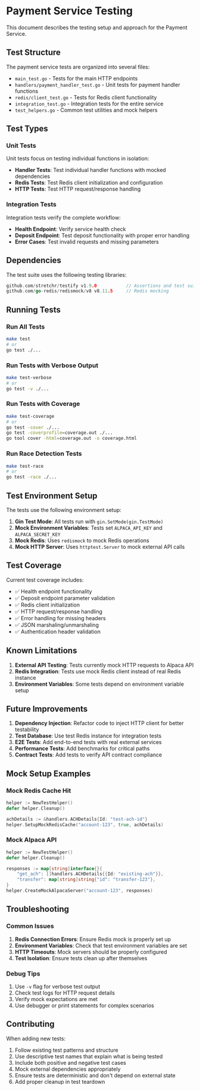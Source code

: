# Payment Service Testing

This document describes the testing setup and approach for the Payment Service.

## Test Structure

The payment service tests are organized into several files:

- `main_test.go` - Tests for the main HTTP endpoints
- `handlers/payment_handler_test.go` - Unit tests for payment handler functions
- `redis/client_test.go` - Tests for Redis client functionality
- `integration_test.go` - Integration tests for the entire service
- `test_helpers.go` - Common test utilities and mock helpers

## Test Types

### Unit Tests
Unit tests focus on testing individual functions in isolation:

- **Handler Tests**: Test individual handler functions with mocked dependencies
- **Redis Tests**: Test Redis client initialization and configuration
- **HTTP Tests**: Test HTTP request/response handling

### Integration Tests
Integration tests verify the complete workflow:

- **Health Endpoint**: Verify service health check
- **Deposit Endpoint**: Test deposit functionality with proper error handling
- **Error Cases**: Test invalid requests and missing parameters

## Dependencies

The test suite uses the following testing libraries:

```go
github.com/stretchr/testify v1.9.0           // Assertions and test suites
github.com/go-redis/redismock/v8 v8.11.5     // Redis mocking
```

## Running Tests

### Run All Tests
```bash
make test
# or
go test ./...
```

### Run Tests with Verbose Output
```bash
make test-verbose
# or
go test -v ./...
```

### Run Tests with Coverage
```bash
make test-coverage
# or
go test -cover ./...
go test -coverprofile=coverage.out ./...
go tool cover -html=coverage.out -o coverage.html
```

### Run Race Detection Tests
```bash
make test-race
# or
go test -race ./...
```

## Test Environment Setup

The tests use the following environment setup:

1. **Gin Test Mode**: All tests run with `gin.SetMode(gin.TestMode)`
2. **Mock Environment Variables**: Tests set `ALPACA_API_KEY` and `ALPACA_SECRET_KEY`
3. **Mock Redis**: Uses `redismock` to mock Redis operations
4. **Mock HTTP Server**: Uses `httptest.Server` to mock external API calls

## Test Coverage

Current test coverage includes:

- ✅ Health endpoint functionality
- ✅ Deposit endpoint parameter validation
- ✅ Redis client initialization
- ✅ HTTP request/response handling
- ✅ Error handling for missing headers
- ✅ JSON marshaling/unmarshaling
- ✅ Authentication header validation

## Known Limitations

1. **External API Testing**: Tests currently mock HTTP requests to Alpaca API
2. **Redis Integration**: Tests use mock Redis client instead of real Redis instance
3. **Environment Variables**: Some tests depend on environment variable setup

## Future Improvements

1. **Dependency Injection**: Refactor code to inject HTTP client for better testability
2. **Test Database**: Use test Redis instance for integration tests
3. **E2E Tests**: Add end-to-end tests with real external services
4. **Performance Tests**: Add benchmarks for critical paths
5. **Contract Tests**: Add tests to verify API contract compliance

## Mock Setup Examples

### Mock Redis Cache Hit
```go
helper := NewTestHelper()
defer helper.Cleanup()

achDetails := &handlers.ACHDetails{Id: "test-ach-id"}
helper.SetupMockRedisCache("account-123", true, achDetails)
```

### Mock Alpaca API
```go
helper := NewTestHelper()
defer helper.Cleanup()

responses := map[string]interface{}{
    "get_ach": []handlers.ACHDetails{{Id: "existing-ach"}},
    "transfer": map[string]string{"id": "transfer-123"},
}
helper.CreateMockAlpacaServer("account-123", responses)
```

## Troubleshooting

### Common Issues

1. **Redis Connection Errors**: Ensure Redis mock is properly set up
2. **Environment Variables**: Check that test environment variables are set
3. **HTTP Timeouts**: Mock servers should be properly configured
4. **Test Isolation**: Ensure tests clean up after themselves

### Debug Tips

1. Use `-v` flag for verbose test output
2. Check test logs for HTTP request details
3. Verify mock expectations are met
4. Use debugger or print statements for complex scenarios

## Contributing

When adding new tests:

1. Follow existing test patterns and structure
2. Use descriptive test names that explain what is being tested
3. Include both positive and negative test cases
4. Mock external dependencies appropriately
5. Ensure tests are deterministic and don't depend on external state
6. Add proper cleanup in test teardown 
